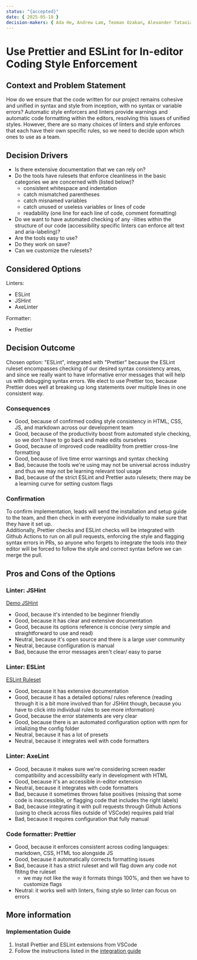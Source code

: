 ```yaml
---
status: "{accepted}"
date: { 2025-05-18 }
decision-makers: { Ada He, Andrew Lam, Teoman Ozakan, Alexander Tataoian }
---
```


# Use Prettier and ESLint for In-editor Coding Style Enforcement

## Context and Problem Statement

How do we ensure that the code written for our project remains cohesive and unified in syntax and style from inception, with no syntax or variable errors? Automatic style enforcers and linters provide warnings and automatic code formatting within the editors, resolving this issues of unified styles. However, there are so many choices of linters and style enforces that each have their own specific rules, so we need to decide upon which ones to use as a team.

<!-- This is an optional element. Feel free to remove. -->

## Decision Drivers

- Is there extensive documentation that we can rely on?
- Do the tools have rulesets that enforce cleanliness in the basic categories we are concerned with (listed below)?
  - consistent whitespace and indentation
  - catch mismatched parentheses
  - catch misnamed variables
  - catch unused or useless variables or lines of code
  - readability (one line for each line of code, comment formatting)
- Do we want to have automated checking of any -ilities within the structure of our code (accessibility specific linters can enforce alt text and aria-labeling)?
- Are the tools easy to use?
- Do they work on save?
- Can we customize the rulesets?

## Considered Options

Linters:

- ESLint
- JSHint
- AxeLinter

Formatter:

- Prettier

## Decision Outcome

Chosen option: "ESLint", integrated with "Prettier" because the ESLint ruleset encompasses checking of our desired syntax consistency areas, and since we really want to have informative error messages that will help us with debugging syntax errors. We elect to use Prettier too, because Prettier does well at breaking up long statements over multiple lines in one consistent way.

### Consequences

- Good, because of confirmed coding style consistency in HTML, CSS, JS, and markdown across our development team
- Good, because of the productivity boost from automated style checking, so we don't have to go back and make edits ourselves
- Good, because of improved code readibility from prettier cross-line formatting
- Good, because of live time error warnings and syntax checking
- Bad, because the tools we're using may not be universal across industry and thus we may not be learning relevant tool usage
- Bad, because of the strict ESLint and Prettier auto rulesets; there may be a learning curve for setting custom flags

### Confirmation

To confirm implementation, leads will send the installation and setup guide to the team, and then check in with everyone individually to make sure that they have it set up.  
Additionally, Prettier checks and ESLint checks will be integrated with Github Actions to run on all pull requests, enforcing the style and flagging syntax errors in PRs, so anyone who forgets to integrate the tools into their editor will be forced to follow the style and correct syntax before we can merge the pull.

## Pros and Cons of the Options

### Linter: JSHint

[Demo JSHint](https://jshint.com/)

- Good, because it's intended to be beginner friendly
- Good, because it has clear and extensive documentation
- Good, because its options reference is concise (very simple and straightforward to use and read)
- Neutral, because it's open source and there is a large user community
- Neutral, because configuration is manual
- Bad, because the error messages aren't clear/ easy to parse

### Linter: ESLint

[ESLint Ruleset](https://eslint.org/docs/latest/rules/)

- Good, because it has extensive documentation
- Good, because it has a detailed options/ rules reference (reading through it is a bit more involved than for JSHint though, because you have to click into individual rules to see more information)
- Good, because the error statements are very clear
- Good, because there is an automated configuration option with npm for intializing the config folder
- Neutral, because it has a lot of presets
- Neutral, because it integrates well with code formatters

### Linter: AxeLint

- Good, because it makes sure we're considering screen reader compatibility and accessibility early in development with HTML
- Good, because it's an accessible in-editor extension
- Neutral, because it integrates with code formatters
- Bad, because it sometimes throws false positives (missing that some code is inaccessible, or flagging code that includes the right labels)
- Bad, because integrating it with pull requests through Github Actions (using to check across files outside of VSCode) requires paid trial
- Bad, because it requires configuration that fully manual

### Code formatter: Prettier

- Good, because it enforces consistent across coding languages: markdown, CSS, HTML too alongside JS
- Good, because it automatically corrects formatting issues
- Bad, because it has a strict ruleset and will flag down any code not fititng the ruleset
  - we may not like the way it formats things 100%, and then we have to customize flags
- Neutral: it works well with linters, fixing style so linter can focus on errors

## More information

### Implementation Guide

1. Install Prettier and ESLint extensions from VSCode
2. Follow the instructions listed in the [integration guide](https://blog.logrocket.com/using-prettier-eslint-javascript-formatting/#eslint-vs-prettier-initial-configuration-basic-usage)

